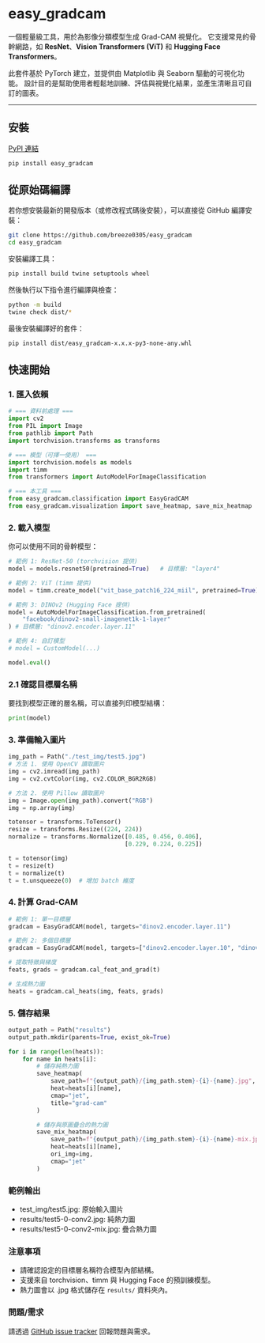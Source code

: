 # easy_gradcam

一個輕量級工具，用於為影像分類模型生成 Grad-CAM 視覺化。
它支援常見的骨幹網路，如 **ResNet**、**Vision Transformers (ViT)** 和 **Hugging Face Transformers**。

此套件基於 PyTorch 建立，並提供由 Matplotlib 與 Seaborn 驅動的可視化功能。
設計目的是幫助使用者輕鬆地訓練、評估與視覺化結果，並產生清晰且可自訂的圖表。

---

## 安裝
[PyPI 連結](https://pypi.org/project/easy-gradcam/)
```bash
pip install easy_gradcam
```

## 從原始碼編譯

若你想安裝最新的開發版本（或修改程式碼後安裝），可以直接從 GitHub 編譯安裝：
```bash
git clone https://github.com/breeze0305/easy_gradcam
cd easy_gradcam
```

安裝編譯工具：
```bash
pip install build twine setuptools wheel
```

然後執行以下指令進行編譯與檢查：
```bash
python -m build
twine check dist/*
```

最後安裝編譯好的套件：
```bash
pip install dist/easy_gradcam-x.x.x-py3-none-any.whl
```

## 快速開始

### 1. 匯入依賴
```python
# === 資料前處理 === 
import cv2
from PIL import Image
from pathlib import Path
import torchvision.transforms as transforms

# === 模型（可擇一使用） ===
import torchvision.models as models
import timm
from transformers import AutoModelForImageClassification

# === 本工具 ===
from easy_gradcam.classification import EasyGradCAM
from easy_gradcam.visualization import save_heatmap, save_mix_heatmap
```

### 2. 載入模型
你可以使用不同的骨幹模型：
```python
# 範例 1: ResNet-50 (torchvision 提供)
model = models.resnet50(pretrained=True)   # 目標層: "layer4"

# 範例 2: ViT (timm 提供)
model = timm.create_model("vit_base_patch16_224_miil", pretrained=True)   # 目標層: "blocks.10"

# 範例 3: DINOv2 (Hugging Face 提供)
model = AutoModelForImageClassification.from_pretrained(
    "facebook/dinov2-small-imagenet1k-1-layer"
) # 目標層: "dinov2.encoder.layer.11"

# 範例 4: 自訂模型
# model = CustomModel(...)

model.eval()
```

### 2.1 確認目標層名稱
要找到模型正確的層名稱，可以直接列印模型結構：
```python
print(model)
```

### 3. 準備輸入圖片
```python
img_path = Path("./test_img/test5.jpg")
# 方法 1. 使用 OpenCV 讀取圖片
img = cv2.imread(img_path)
img = cv2.cvtColor(img, cv2.COLOR_BGR2RGB)

# 方法 2. 使用 Pillow 讀取圖片
img = Image.open(img_path).convert("RGB")
img = np.array(img)

totensor = transforms.ToTensor()
resize = transforms.Resize((224, 224))
normalize = transforms.Normalize([0.485, 0.456, 0.406],
                                 [0.229, 0.224, 0.225])

t = totensor(img)
t = resize(t)
t = normalize(t)
t = t.unsqueeze(0)  # 增加 batch 維度
```

### 4. 計算 Grad-CAM
```python
# 範例 1: 單一目標層
gradcam = EasyGradCAM(model, targets="dinov2.encoder.layer.11")

# 範例 2: 多個目標層
gradcam = EasyGradCAM(model, targets=["dinov2.encoder.layer.10", "dinov2.encoder.layer.11"])  

# 提取特徵與梯度
feats, grads = gradcam.cal_feat_and_grad(t)

# 生成熱力圖
heats = gradcam.cal_heats(img, feats, grads)
```

### 5. 儲存結果
```python
output_path = Path("results")
output_path.mkdir(parents=True, exist_ok=True)

for i in range(len(heats)):
    for name in heats[i]:
        # 儲存純熱力圖
        save_heatmap(
            save_path=f"{output_path}/{img_path.stem}-{i}-{name}.jpg",
            heat=heats[i][name],
            cmap="jet",
            title="grad-cam"
        )

        # 儲存與原圖疊合的熱力圖
        save_mix_heatmap(
            save_path=f"{output_path}/{img_path.stem}-{i}-{name}-mix.jpg",
            heat=heats[i][name],
            ori_img=img,
            cmap="jet"
        )
```

### 範例輸出
- test_img/test5.jpg: 原始輸入圖片
- results/test5-0-conv2.jpg: 純熱力圖
- results/test5-0-conv2-mix.jpg: 疊合熱力圖

### 注意事項
* 請確認設定的目標層名稱符合模型內部結構。
* 支援來自 torchvision、timm 與 Hugging Face 的預訓練模型。
* 熱力圖會以 .jpg 格式儲存在 `results/` 資料夾內。

### 問題/需求
請透過 [GitHub issue tracker](https://github.com/breeze0305/easy_gradcam/issues) 回報問題與需求。
